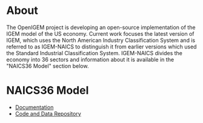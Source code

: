 # About

The OpenIGEM project is developing an open-source implementation of the IGEM model
of the US economy. Current work focuses the latest version of IGEM, which uses the 
North American Industry Classification System and is referred to as IGEM-NAICS to 
distinguish it from earlier versions which used the Standard Industrial Classification 
System. IGEM-NAICS divides the economy into 36 sectors and information about it is 
available in the "NAICS36 Model" section below.

# NAICS36 Model

+ [Documentation](https://openigem.github.io/naics36/)
+ [Code and Data Repository](https://github.com/openigem/naics36/)
